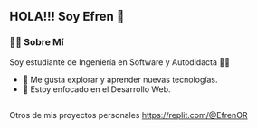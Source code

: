 ## HOLA!!! Soy Efren 👋

### :man_technologist: Sobre Mí
Soy estudiante de Ingeniería en Software y Autodidacta :student:	

- :mag_right:	Me gusta explorar y aprender nuevas tecnologías.
- :dart: Estoy enfocado en el Desarrollo Web.

##

Otros de mis proyectos personales https://replit.com/@EfrenOR
